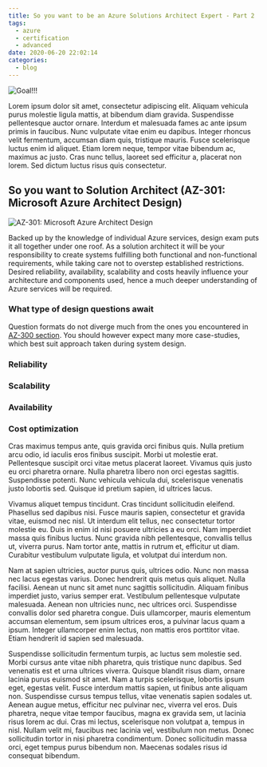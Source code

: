 ```yaml
---
title: So you want to be an Azure Solutions Architect Expert - Part 2
tags:
  - azure
  - certification
  - advanced
date: 2020-06-20 22:02:14
categories:
  - blog
---
```


![Goal!!!](https://www.thomasmaurer.ch/wp-content/uploads/2019/01/Azure-Solutions-Architect-Expert.jpg)

Lorem ipsum dolor sit amet, consectetur adipiscing elit. Aliquam vehicula purus molestie ligula mattis, at bibendum diam gravida. Suspendisse pellentesque auctor ornare. Interdum et malesuada fames ac ante ipsum primis in faucibus. Nunc vulputate vitae enim eu dapibus. Integer rhoncus velit fermentum, accumsan diam quis, tristique mauris. Fusce scelerisque luctus enim id aliquet. Etiam lorem neque, tempor vitae bibendum ac, maximus ac justo. Cras nunc tellus, laoreet sed efficitur a, placerat non lorem. Sed dictum luctus risus quis consectetur.

<!-- more -->

## So you want to Solution Architect (AZ-301: Microsoft Azure Architect Design)

![AZ-301: Microsoft Azure Architect Design](https://img-a.udemycdn.com/course/750x422/2375594_e17b.jpg)

Backed up by the knowledge of individual Azure services, design exam puts it all together under one roof. As a solution architect it will be your responsibility to create systems fulfilling both functional and non-functional requirements, while taking care not to overstep established restrictions. Desired reliability, availability, scalability and costs heavily influence your architecture and components used, hence a much deeper understanding of Azure services will be required.

### What type of design questions await

Question formats do not diverge much from the ones you encountered in [AZ-300 section](#What-type-of-technology-questions-await). You should however expect many more case-studies, which best suit approach taken during system design.

### Reliability

### Scalability

### Availability

### Cost optimization

Cras maximus tempus ante, quis gravida orci finibus quis. Nulla pretium arcu odio, id iaculis eros finibus suscipit. Morbi ut molestie erat. Pellentesque suscipit orci vitae metus placerat laoreet. Vivamus quis justo eu orci pharetra ornare. Nulla pharetra libero non orci egestas sagittis. Suspendisse potenti. Nunc vehicula vehicula dui, scelerisque venenatis justo lobortis sed. Quisque id pretium sapien, id ultrices lacus.

Vivamus aliquet tempus tincidunt. Cras tincidunt sollicitudin eleifend. Phasellus sed dapibus nisi. Fusce mauris sapien, consectetur et gravida vitae, euismod nec nisl. Ut interdum elit tellus, nec consectetur tortor molestie eu. Duis in enim id nisi posuere ultricies a eu orci. Nam imperdiet massa quis finibus luctus. Nunc gravida nibh pellentesque, convallis tellus ut, viverra purus. Nam tortor ante, mattis in rutrum et, efficitur ut diam. Curabitur vestibulum vulputate ligula, et volutpat dui interdum non.

Nam at sapien ultricies, auctor purus quis, ultrices odio. Nunc non massa nec lacus egestas varius. Donec hendrerit quis metus quis aliquet. Nulla facilisi. Aenean ut nunc sit amet nunc sagittis sollicitudin. Aliquam finibus imperdiet justo, varius semper erat. Vestibulum pellentesque vulputate malesuada. Aenean non ultricies nunc, nec ultrices orci. Suspendisse convallis dolor sed pharetra congue. Duis ullamcorper, mauris elementum accumsan elementum, sem ipsum ultrices eros, a pulvinar lacus quam a ipsum. Integer ullamcorper enim lectus, non mattis eros porttitor vitae. Etiam hendrerit id sapien sed malesuada.

Suspendisse sollicitudin fermentum turpis, ac luctus sem molestie sed. Morbi cursus ante vitae nibh pharetra, quis tristique nunc dapibus. Sed venenatis est et urna ultrices viverra. Quisque blandit risus diam, ornare lacinia purus euismod sit amet. Nam a turpis scelerisque, lobortis ipsum eget, egestas velit. Fusce interdum mattis sapien, ut finibus ante aliquam non. Suspendisse cursus tempus tellus, vitae venenatis sapien sodales ut. Aenean augue metus, efficitur nec pulvinar nec, viverra vel eros. Duis pharetra, neque vitae tempor faucibus, magna ex gravida sem, ut lacinia risus lorem ac dui. Cras mi lectus, scelerisque non volutpat a, tempus in nisl. Nullam velit mi, faucibus nec lacinia vel, vestibulum non metus. Donec sollicitudin tortor in nisi pharetra condimentum. Donec sollicitudin massa orci, eget tempus purus bibendum non. Maecenas sodales risus id consequat bibendum.

